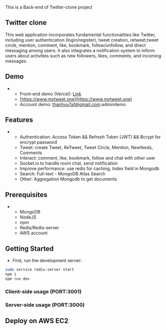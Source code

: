 This is a Back-end of Twitter-clone project

## Twitter clone

This web application incorporates fundamental functionalities like Twitter, including
user authentication (login/register), tweet creation, retweet,tweet circle, mention, comment, like,
bookmark, follow/unfollow, and direct messaging among users. It also integrates a notification
system to inform users about activities such as new followers, likes, comments, and incoming
messages.

## Demo
*
    - Front-end demo (Vercel): [Link](https://github.com/Vux142857/fe-twitter)
    - [https://www.mytweet.one](https://www.mytweet.one)
    - Account demo: thanhvu7a1@gmail.com:admindemo
    
## Features
*
    - Authentication: Access Token && Refresh Token (JWT) && Bcrypt for encrypt password
    - Tweet: create Tweet, ReTweet, Tweet Circle, Mention, Newfeeds, Comments
    - Interact: comment, like, bookmark, follow and chat with other user
    - Socket.io to handle room chat, send notification
    - Improve performance: use redis for caching, Index field in Mongodb
    - Search: Full-text - MongoDB Atlas Search
    - Other:  Aggregation Mongodb to get documents

## Prerequisites
*
    - MongoDB
    - NodeJS
    - npm
    - Redis/Redis-server
    - AWS account

## Getting Started
* First, run the development server:

```bash
sudo service redis-server start
npm i
npm run dev
```
### Client-side usage (PORT:3001)
### Server-side usage (PORT:3000)
## Deploy on AWS EC2
